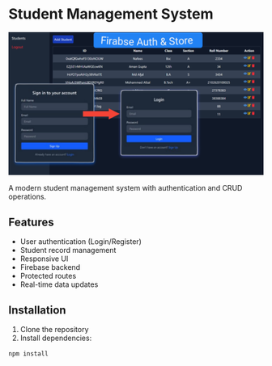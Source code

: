 # Student Management System

![App Preview](./public/preview_firebase.png)

A modern student management system with authentication and CRUD operations.

## Features
- User authentication (Login/Register)
- Student record management
- Responsive UI
- Firebase backend
- Protected routes
- Real-time data updates

## Installation
1. Clone the repository
2. Install dependencies:
```bash
npm install